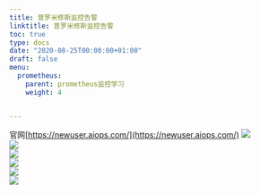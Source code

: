 ```yaml
---
title: 普罗米修斯监控告警
linktitle: 普罗米修斯监控告警
toc: true
type: docs
date: "2020-08-25T00:00:00+01:00"
draft: false
menu:
  prometheus:
    parent: prometheus监控学习
    weight: 4


---
```


官网[https://newuser.aiops.com/](https://newuser.aiops.com/)
![](/img/prometheus/5.jpg)  
![](/img/prometheus/6.jpg)  
![](/img/prometheus/7.jpg)  
![](/img/prometheus/8.jpg)  
![](/img/prometheus/9.jpg)  
![](/img/prometheus/10.jpg)  
